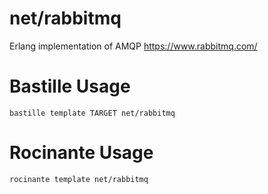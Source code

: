 # net/rabbitmq
Erlang implementation of AMQP
https://www.rabbitmq.com/

# Bastille Usage
```shell
bastille template TARGET net/rabbitmq
```

# Rocinante Usage
```shell
rocinante template net/rabbitmq
```
